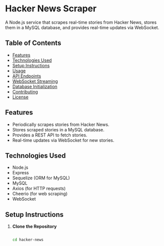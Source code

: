 # Hacker News Scraper

A Node.js service that scrapes real-time stories from Hacker News, stores them in a MySQL database, and provides real-time updates via WebSocket.

## Table of Contents

- [Features](#features)
- [Technologies Used](#technologies-used)
- [Setup Instructions](#setup-instructions)
- [Usage](#usage)
- [API Endpoints](#api-endpoints)
- [WebSocket Streaming](#websocket-streaming)
- [Database Initialization](#database-initialization)
- [Contributing](#contributing)
- [License](#license)

## Features

- Periodically scrapes stories from Hacker News.
- Stores scraped stories in a MySQL database.
- Provides a REST API to fetch stories.
- Real-time updates via WebSocket for new stories.

## Technologies Used

- Node.js
- Express
- Sequelize (ORM for MySQL)
- MySQL
- Axios (for HTTP requests)
- Cheerio (for web scraping)
- WebSocket

## Setup Instructions

1. **Clone the Repository**

   ```bash
   
   cd hacker-news